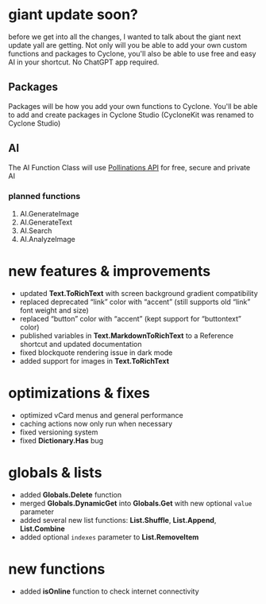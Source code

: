 # giant update soon?
before we get into all the changes, I wanted to talk about the giant next update yall are getting. Not only will you be able to add your own custom functions and packages to Cyclone, you'll also be able to use free and easy AI in your shortcut. No ChatGPT app required.

## Packages
Packages will be how you add your own functions to Cyclone. You'll be able to add and create packages in Cyclone Studio (CycloneKit was renamed to Cyclone Studio)
## AI
The AI Function Class will use [Pollinations API](https://pollinations.ai) for free, secure and private AI
### planned functions
1. AI.GenerateImage
2. AI.GenerateText
3. AI.Search
4. AI.AnalyzeImage

# new features & improvements

- updated **Text.ToRichText** with screen background gradient compatibility  
- replaced deprecated “link” color with “accent” (still supports old “link” font weight and size)  
- replaced “button” color with “accent” (kept support for “buttontext” color)  
- published variables in **Text.MarkdownToRichText** to a Reference shortcut and updated documentation  
- fixed blockquote rendering issue in dark mode  
- added support for images in **Text.ToRichText**  

# optimizations & fixes

- optimized vCard menus and general performance  
- caching actions now only run when necessary  
- fixed versioning system  
- fixed **Dictionary.Has** bug  

# globals & lists

- added **Globals.Delete** function  
- merged **Globals.DynamicGet** into **Globals.Get** with new optional `value` parameter  
- added several new list functions: **List.Shuffle**, **List.Append**, **List.Combine**  
- added optional `indexes` parameter to **List.RemoveItem**  

# new functions

- added **isOnline** function to check internet connectivity  
